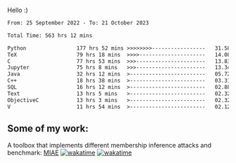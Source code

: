 Hello :)


<!--START_SECTION:waka-->

```txt
From: 25 September 2022 - To: 21 October 2023

Total Time: 563 hrs 12 mins

Python                177 hrs 52 mins >>>>>>>>-----------------   31.58 %
TeX                   79 hrs 18 mins  >>>>---------------------   14.08 %
C                     77 hrs 53 mins  >>>----------------------   13.83 %
Jupyter               75 hrs 8 mins   >>>----------------------   13.34 %
Java                  32 hrs 12 mins  >------------------------   05.72 %
C++                   18 hrs 38 mins  >------------------------   03.31 %
SQL                   16 hrs 12 mins  >------------------------   02.88 %
Text                  13 hrs 5 mins   >------------------------   02.32 %
ObjectiveC            13 hrs 3 mins   >------------------------   02.32 %
V                     11 hrs 54 mins  >------------------------   02.12 %
```

<!--END_SECTION:waka-->

## Some of my work: 

A toolbox that implements different membership inference attacks and benchmark: [MIAE](https://github.com/RPI-DSPlab) [![wakatime](https://wakatime.com/badge/user/18ac89f5-baf8-49e6-a5ee-d9272435ce3a/project/3e6541fd-578f-4d9d-9080-f2a42b2d10e1.svg)](https://wakatime.com/badge/user/18ac89f5-baf8-49e6-a5ee-d9272435ce3a/project/3e6541fd-578f-4d9d-9080-f2a42b2d10e1) [![wakatime](https://wakatime.com/badge/user/18ac89f5-baf8-49e6-a5ee-d9272435ce3a/project/5d5826e9-c6d6-4d86-8b00-0d1608c5f167.svg)](https://wakatime.com/badge/user/18ac89f5-baf8-49e6-a5ee-d9272435ce3a/project/5d5826e9-c6d6-4d86-8b00-0d1608c5f167)
